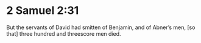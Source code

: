 # 2 Samuel 2:31

But the servants of David had smitten of Benjamin, and of Abner’s men, [so that] three hundred and threescore men died.